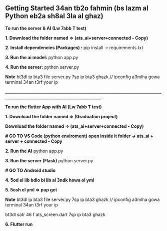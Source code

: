 ## Getting Started 34an tb2o fahmin (bs lazm al Python eb2a sh8al 3la al ghaz)

**To run the server & AI    (Lw 7abb T test)**

**1. Download the folder named => (ats_ai+server+connected - Copy)**

**2. Install dependencies (Packages) :**
   pip install -r requirements.txt
   
**3. Run the ai model:**
   python app.py

**4. Run the server:**
   python server.py

   **Note**
   bt3dl ip bta3 file server.py 7sp ip bta3 ghazk   // ipconfig a3mlha gowa terminal 34an t3rf your ip

   
**_________________________________________________________________________________________________________________________**


**To run the flutter App with AI    (Lw 7abb T test)**

**1. Download the folder named => (Graduation project)**

   **Download the folder named => (ats_ai+server+connected - Copy)**

  
  **# GO TO VS Code (python enviroment) open inside it folder -> ats_ai + server + connected - Copy**
   
**2. Run the AI**
   python app.py

**3. Run the server (Flask)**
  python server.py
   

  **# GO TO Android studio**

**4. 5od el lib bdlo bl lib al 3ndk howa ol yml**

**5. 5osh el yml => pup get**


  **Note**
   bt3dl ip bta3 file server.py     7sp ip bta3 ghazk   // ipconfig a3mlha gowa terminal 34an t3rf your ip
   
   bt3dl satr 46 f ats_screen.dart  7sp ip bta3 ghazk


**6. Flutter run**



   

